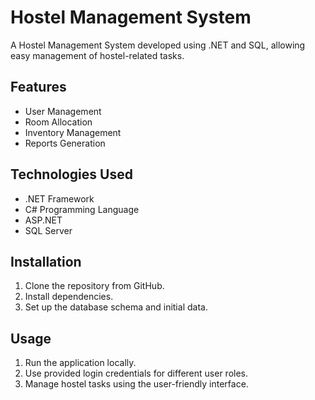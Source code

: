


# Hostel Management System

A Hostel Management System developed using .NET and SQL, allowing easy management of hostel-related tasks.

## Features

- User Management
- Room Allocation
- Inventory Management
- Reports Generation

## Technologies Used

- .NET Framework
- C# Programming Language
- ASP.NET 
- SQL Server

## Installation

1. Clone the repository from GitHub.
2. Install dependencies.
3. Set up the database schema and initial data.

## Usage

1. Run the application locally.
2. Use provided login credentials for different user roles.
3. Manage hostel tasks using the user-friendly interface.
